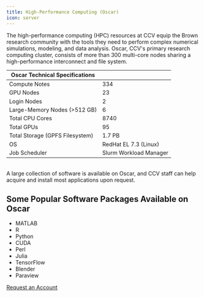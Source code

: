 ```yaml
---
title: High-Performance Computing (Oscar)
icon: server
---
```


The high-performance computing (HPC) resources at CCV equip the Brown research community with the tools they need to perform complex numerical simulations, modeling, and data analysis. Oscar, CCV's primary research computing cluster, consists of more than 300 multi-core nodes sharing a high-performance interconnect and file system.

<div>
  <table style=" font-size:0.9rem; margin-bottom:2rem;">
    <thead>
      <tr>
        <th>Oscar Technical Specifications</th>
        <th></th>
      </tr>
    </thead>
    <tbody>
      <tr>
        <td>Compute Notes</td>
        <td>334</td>
      </tr>
      <tr>
        <td>GPU Nodes</td>
        <td>23</td>
      </tr>
      <tr>
        <td>Login Nodes</td>
        <td>2</td>
      </tr>
      <tr>
        <td>Large-Memory Nodes (>512 GB)</td>
        <td>6</td>
      </tr>
            <tr>
        <td>Total CPU Cores</td>
        <td>8740</td>
      </tr>
            <tr>
        <td>Total GPUs</td>
        <td>95</td>
      </tr>
            <tr>
        <td>Total Storage (GPFS Filesystem)</td>
        <td>1.7 PB</td>
      </tr>
            <tr>
        <td>OS</td>
        <td>RedHat EL 7.3 (Linux)</td>
      </tr>
            <tr>
        <td>Job Scheduler</td>
        <td>Slurm Workload Manager</td>
      </tr>
    </tbody>
  </table>
</div>

A large collection of software is available on Oscar, and CCV staff can help acquire and install most applications upon request.

## Some Popular Software Packages Available on Oscar

* MATLAB
* R
* Python
* CUDA
* Perl
* Julia
* TensorFlow
* Blender
* Paraview

<!-- {{< account_form >}} -->
<a href="https://brown.co1.qualtrics.com/jfe/form/SV_0GtBE8kWJpmeG4B">Request an Account</a>
